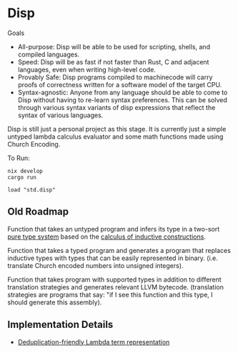 # Disp

Goals
 - All-purpose: Disp will be able to be used for scripting, shells, and compiled languages.
 - Speed: Disp will be as fast if not faster than Rust, C and adjacent languages, even when writing high-level code.
 - Provably Safe: Disp programs compiled to machinecode will carry proofs of correctness written for a software model of the target CPU.
 - Syntax-agnostic: Anyone from any language should be able to come to Disp without having to re-learn syntax preferences. This can be solved through various syntax variants of disp expressions that reflect the syntax of various languages.

Disp is still just a personal project as this stage. It is currently just a simple untyped lambda calculus evaluator and some math functions made using Church Encoding.

To Run:
```shell
nix develop
cargo run

load "std.disp"
```

## Old Roadmap

Function that takes an untyped program and infers its type in a two-sort [pure type system](https://en.wikipedia.org/wiki/Pure_type_system) based on the [calculus of inductive constructions](https://en.wikipedia.org/wiki/Calculus_of_inductive_constructions).

Function that takes a typed program and generates a program that replaces inductive types with types that can be easily represented in binary. (i.e. translate Church encoded numbers into unsigned integers).

Function that takes program with supported types in addition to different translation strategies and generates relevant LLVM bytecode. (translation strategies are programs that say: "if I see this function and this type, I should generate this assembly).

## Implementation Details

 - [Deduplication-friendly Lambda term representation](https://dither.link/docs/spec/applications/disp/de-brujin-index-alternative/)
